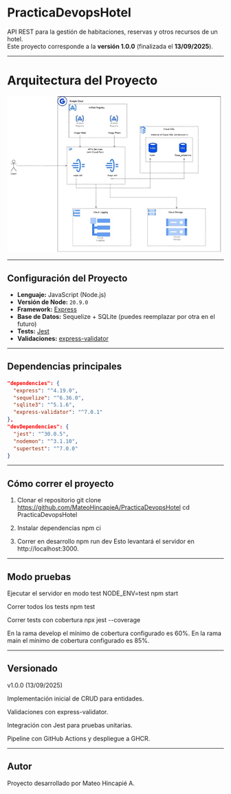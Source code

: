 # PracticaDevopsHotel

API REST para la gestión de habitaciones, reservas y otros recursos de un hotel.  
Este proyecto corresponde a la **versión 1.0.0** (finalizada el **13/09/2025**).  

---

# Arquitectura del Proyecto

![Arquitectura](./docs/arquitectura.jpg)

---

## Configuración del Proyecto

- **Lenguaje:** JavaScript (Node.js)
- **Versión de Node:** `20.9.0`
- **Framework:** [Express](https://expressjs.com/)
- **Base de Datos:** Sequelize + SQLite (puedes reemplazar por otra en el futuro)
- **Tests:** [Jest](https://jestjs.io/)
- **Validaciones:** [express-validator](https://express-validator.github.io/)

---

## Dependencias principales

```json
"dependencies": {
  "express": "^4.19.0",
  "sequelize": "^6.36.0",
  "sqlite3": "^5.1.6",
  "express-validator": "^7.0.1"
},
"devDependencies": {
  "jest": "^30.0.5",
  "nodemon": "^3.1.10",
  "supertest": "^7.0.0"
}
```
---

## Cómo correr el proyecto

1. Clonar el repositorio
  git clone https://github.com/MateoHincapieA/PracticaDevopsHotel
  cd PracticaDevopsHotel

2. Instalar dependencias
  npm ci

3. Correr en desarrollo
  npm run dev
  Esto levantará el servidor en http://localhost:3000.

---

## Modo pruebas
Ejecutar el servidor en modo test
NODE_ENV=test npm start

Correr todos los tests
npm test

Correr tests con cobertura
npx jest --coverage


En la rama develop el mínimo de cobertura configurado es 60%.
En la rama main el mínimo de cobertura configurado es 85%.

---

## Versionado

v1.0.0 (13/09/2025)

Implementación inicial de CRUD para entidades.

Validaciones con express-validator.

Integración con Jest para pruebas unitarias.

Pipeline con GitHub Actions y despliegue a GHCR.

---

## Autor

Proyecto desarrollado por Mateo Hincapié A.